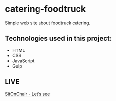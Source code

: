 # catering-foodtruck

Simple web site about foodtruck catering.

## Technologies used in this project:
* HTML
* CSS
* JavaScript
* Gulp

## LIVE
[SitOnChair - Let's see](https://www.cateringfoodtruck.pl/)
